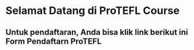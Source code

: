 <html>
	<head>
		<title>
			Sapitri Januariyansah
		</title>
	</head>
  <body>
     <h1>Selamat Datang di ProTEFL Course</h1>
      <h2> Untuk pendaftaran, Anda bisa klik link berikut ini Form Pendaftarn ProTEFL</h2>
      </body>
</html>

